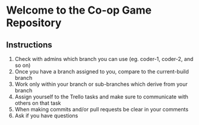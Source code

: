 # Welcome to the Co-op Game Repository
## Instructions
1. Check with admins which branch you can use (eg. coder-1, coder-2, and so on)
2. Once you have a branch assigned to you, compare to the current-build branch
3. Work only within your branch or sub-branches which derive from your branch
4. Assign yourself to the Trello tasks and make sure to communicate with others on that task
5. When making commits and/or pull requests be clear in your comments
6. Ask if you have questions
